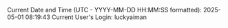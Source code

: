 Current Date and Time (UTC - YYYY-MM-DD HH:MM:SS formatted): 2025-05-01 08:19:43
Current User's Login: luckyaiman
